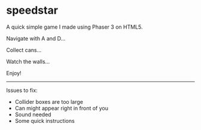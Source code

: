 # speedstar

A quick simple game I made using Phaser 3 on HTML5.

Navigate with A and D...

Collect cans...

Watch the walls...

Enjoy!

----------------------------------------------------
Issues to fix:

- Collider boxes are too large
- Can might appear right in front of you
- Sound needed
- Some quick instructions

